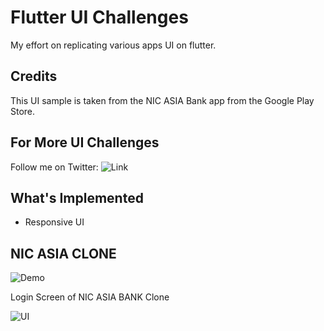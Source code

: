 # Flutter UI Challenges

My effort on replicating various apps UI on flutter.

## Credits

This UI sample is taken from the NIC ASIA Bank app from the Google Play Store.

## For More UI Challenges  

Follow me on Twitter: ![Link](https://x.com/dcaayushd)  

## What's Implemented

- Responsive UI

## NIC ASIA CLONE

![Demo](<img height="480px" src="screenshots/applogin.gif">)

Login Screen of NIC ASIA BANK Clone

![UI](<img height="480px" src="screenshots/applogin.png">)
